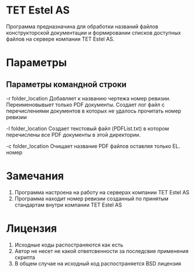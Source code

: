 TET Estel AS
=============

Программа предназначина для обработки названий файлов конструкторской документации и формировании списков доступных файлов на сервере компании TET Estel AS.

Параметры
=========

Параметры командной строки
--------------------------

-r folder_location
	Добавляет к названию чертежа номер ревизии. Переименовывыет только PDF документы.
	Создает лог файл с перечислениями документов в которых не удалось прочитать номер ревизии

-l folder_location
	Создает текстовый файл (PDFList.txt) в котором перечислены все PDF документы в этой директории.

-c folder_location
	Очищает название PDF файлов оставляя только EL. номер

Замечания
=========
1. Программа настроена на работу на серверах компании TET Estel AS
2. Программа находит номер ревизии созданный по принятым стандартам внутри компании TET Estel AS

Лицензия
========
1. Исходные коды распостраняются как есть
2. Автор не несет не какой ответсвенности за последсвие применения скрипта
3. В общем случае на исходный код распостраняется BSD лицензия